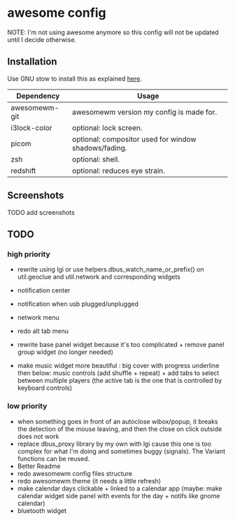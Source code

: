 # awesome config

NOTE: I'm not using awesome anymore so this config will not be updated until I decide otherwise.

## Installation

Use GNU stow to install this as explained [here](../../../README.md).

| Dependency | Usage |
| - | - |
| awesomewm-git | awesomewm version my config is made for. |
| i3lock-color | optional: lock screen. |
| picom | optional: compositor used for window shadows/fading. |
| zsh | optional: shell. |
| redshift | optional: reduces eye strain. |

## Screenshots

TODO add screenshots


## TODO

### high priority
- rewrite using lgi or use helpers.dbus_watch_name_or_prefix() on util.geoclue and util.network and corresponding widgets
- notification center
- notification when usb plugged/unplugged
- network menu
- redo alt tab menu
- rewrite base panel widget because it's too complicated + remove panel group widget (no longer needed)

- make music widget more beautiful : big cover with progress underline then below: music controls (add shuffle + repeat) + add tabs to select between multiple players (the active tab is the one that is controlled by keyboard controls)

### low priority
- when something goes in front of an autoclose wibox/popup, it breaks the detection of the mouse leaving, and then the close on click outside does not work
- replace dbus_proxy library by my own with lgi cause this one is too complex for what I'm doing and sometimes buggy (signals). The Variant functions can be reused.
- Better Readme
- redo awesomewm config files structure
- redo awesomewm theme (it needs a little refresh)
- make calendar days clickable + linked to a calendar app (maybe: make calendar widget side panel with events for the day + notifs like gnome calendar)
- bluetooth widget
